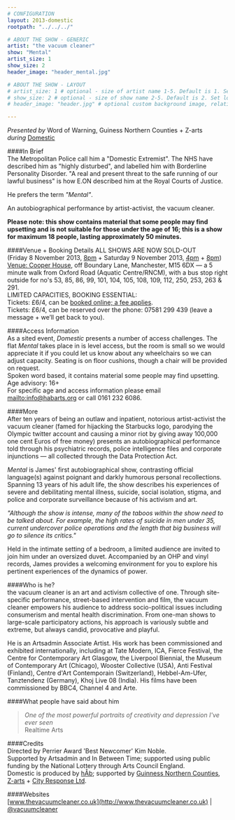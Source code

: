 ```yaml
---
# CONFIGURATION
layout: 2013-domestic
rootpath: "../../../"

# ABOUT THE SHOW - GENERIC
artist: "the vacuum cleaner"
show: "Mental"
artist_size: 1
show_size: 2
header_image: "header_mental.jpg"

# ABOUT THE SHOW - LAYOUT
# artist_size: 1 # optional - size of artist name 1-5. Default is 1. Set longer names to lower values
# show_size: 2 # optional - size of show name 2-5. Default is 2. Set longer names to lower values
# header_image: "header.jpg" # optional custom background image, relative to current page

---
```

*Presented by* Word of Warning, Guiness Northern Counties + Z-arts       
*during* [Domestic](/current/2013-domestic/index.html)        

####In Brief        
The Metropolitan Police call him a "Domestic Extremist". The NHS have described him as "highly disturbed", and labelled him with Borderline Personality Disorder. "A real and present threat to the safe running of our lawful business" is how E.ON described him at the Royal Courts of Justice.        
       
He prefers the term *"Mental"*.        
         
An autobiographical performance by artist-activist, the vacuum cleaner.           
                
**Please note: this show contains material that some people may find upsetting and is not suitable for those under the age of 16; this is a show for maximum 18 people, lasting approximately 50 minutes.**            
         
####Venue + Booking Details
ALL SHOWS ARE NOW SOLD-OUT               
(Friday 8 November 2013, [8pm](http://www.wegottickets.com/event/239511) + Saturday 9 November 2013, [4pm](http://www.wegottickets.com/event/240206) + [8pm](http://www.wegottickets.com/event/240211))         
[Venue: Cooper House](http://bit.ly/1anL5UN), off Boundary Lane, Manchester, M15 6DX — a 5 minute walk from Oxford Road (Aquatic Centre/RNCM), with a bus stop right outside for no's 53, 85, 86, 99, 101, 104, 105, 108, 109, 112, 250, 253, 263 & 291.             
LIMITED CAPACITIES, BOOKING ESSENTIAL:               
Tickets: £6/4, can be [booked online; a fee applies](http://www.wegottickets.com/wordofwarning).                
Tickets: £6/4, can be reserved over the phone: 07581 299 439 (leave a message + we’ll get back to you).               
                   
####Access Information    
As a sited event, *Domestic* presents a number of access challenges.
The flat *Mental* takes place in is level access, but the room is small so we would appreciate it if you could let us know about any wheelchairs so we can adjust capacity.   Seating is on floor cushions, though a chair will be provided on request.   
Spoken word based, it contains material some people may find upsetting.     
Age advisory: 16+       
For specific age and access information please email <mailto:info@habarts.org> or call 0161 232 6086.        
        
####More       
After ten years of being an outlaw and inpatient, notorious artist-activist the vacuum cleaner (famed for hijacking the Starbucks logo, parodying the Olympic twitter account and causing a minor riot by giving away 100,000 one cent Euros of free money) presents an autobiographical performance told through his psychiatric records, police intelligence files and corporate injunctions — all collected through the Data Protection Act.            
               
*Mental* is James' first autobiographical show, contrasting official language(s) against poignant and darkly humorous personal recollections. Spanning 13 years of his adult life, the show describes his experiences of severe and debilitating mental illness, suicide, social isolation, stigma, and police and corporate surveillance because of his activism and art.              
               
*"Although the show is intense, many of the taboos within the show need to be talked about. For example, the high rates of suicide in men under 35, current undercover police operations and the length that big business will go to silence its critics."*             
            
Held in the intimate setting of a bedroom, a limited audience are invited to join him under an oversized duvet. Accompanied by an OHP and vinyl records, James provides a welcoming environment for you to explore his pertinent experiences of the dynamics of power.            
             
####Who is he?            
the vacuum cleaner is an art and activism collective of one. Through site-specific performance, street-based intervention and film, the vacuum cleaner empowers his audience to address socio-political issues including consumerism and mental health discrimination. From one-man shows to large-scale participatory actions, his approach is variously subtle and extreme, but always candid, provocative and playful.                  
                   
He is an Artsadmin Associate Artist. His work has been commissioned and exhibited internationally, including at Tate Modern, ICA, Fierce Festival, the Centre for Contemporary Art Glasgow, the Liverpool Biennial, the Museum of Contemporary Art (Chicago), Wooster Collective (USA), Anti Festival (Finland), Centre d'Art Contemporain (Switzerland), Hebbel-Am-Ufer, Tanztendenz (Germany), Khoj Live 08 (India). His films have been commissioned by BBC4, Channel 4 and Arte.             
             
####What people have said about him        
>*One of the most powerful portraits of creativity and depression I've ever seen*<br>Realtime Arts       
          
####Credits        
Directed by Perrier Award 'Best Newcomer' Kim Noble.         
Supported by Artsadmin and In Between Time; supported using public funding by the National Lottery through Arts Council England.        
Domestic is produced by [hÅb](/hab); supported by [Guinness Northern Counties](http://www.guinnesspartnership.com/about-us/news/gnc/2013/October/manchester%20tower%20block%20plays%20host%20to%20performing%20arts%20festival.aspx), [Z-arts](http://www.z-arts.org) + [City Response Ltd](http://www.cityresponse.co.uk).      
        
####Websites        
[www.thevacuumcleaner.co.uk](http://www.thevacuumcleaner.co.uk) | [@vacuumcleaner](http://twitter.com/vacuumcleaner)
